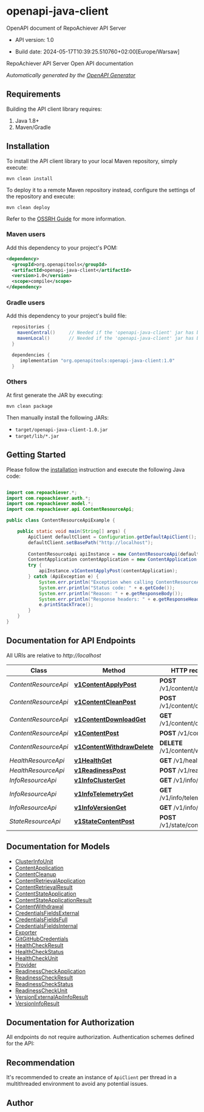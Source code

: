# openapi-java-client

OpenAPI document of RepoAchiever API Server

- API version: 1.0

- Build date: 2024-05-17T10:39:25.510760+02:00[Europe/Warsaw]

RepoAchiever API Server Open API documentation


*Automatically generated by the [OpenAPI Generator](https://openapi-generator.tech)*

## Requirements

Building the API client library requires:

1. Java 1.8+
2. Maven/Gradle

## Installation

To install the API client library to your local Maven repository, simply execute:

```shell
mvn clean install
```

To deploy it to a remote Maven repository instead, configure the settings of the repository and execute:

```shell
mvn clean deploy
```

Refer to the [OSSRH Guide](http://central.sonatype.org/pages/ossrh-guide.html) for more information.

### Maven users

Add this dependency to your project's POM:

```xml
<dependency>
  <groupId>org.openapitools</groupId>
  <artifactId>openapi-java-client</artifactId>
  <version>1.0</version>
  <scope>compile</scope>
</dependency>
```

### Gradle users

Add this dependency to your project's build file:

```groovy
  repositories {
    mavenCentral()     // Needed if the 'openapi-java-client' jar has been published to maven central.
    mavenLocal()       // Needed if the 'openapi-java-client' jar has been published to the local maven repo.
  }

  dependencies {
     implementation "org.openapitools:openapi-java-client:1.0"
  }
```

### Others

At first generate the JAR by executing:

```shell
mvn clean package
```

Then manually install the following JARs:

- `target/openapi-java-client-1.0.jar`
- `target/lib/*.jar`

## Getting Started

Please follow the [installation](#installation) instruction and execute the following Java code:

```java

import com.repoachiever.*;
import com.repoachiever.auth.*;
import com.repoachiever.model.*;
import com.repoachiever.api.ContentResourceApi;

public class ContentResourceApiExample {

    public static void main(String[] args) {
        ApiClient defaultClient = Configuration.getDefaultApiClient();
        defaultClient.setBasePath("http://localhost");
        
        ContentResourceApi apiInstance = new ContentResourceApi(defaultClient);
        ContentApplication contentApplication = new ContentApplication(); // ContentApplication | Content configuration application
        try {
            apiInstance.v1ContentApplyPost(contentApplication);
        } catch (ApiException e) {
            System.err.println("Exception when calling ContentResourceApi#v1ContentApplyPost");
            System.err.println("Status code: " + e.getCode());
            System.err.println("Reason: " + e.getResponseBody());
            System.err.println("Response headers: " + e.getResponseHeaders());
            e.printStackTrace();
        }
    }
}

```

## Documentation for API Endpoints

All URIs are relative to *http://localhost*

Class | Method | HTTP request | Description
------------ | ------------- | ------------- | -------------
*ContentResourceApi* | [**v1ContentApplyPost**](docs/ContentResourceApi.md#v1ContentApplyPost) | **POST** /v1/content/apply | 
*ContentResourceApi* | [**v1ContentCleanPost**](docs/ContentResourceApi.md#v1ContentCleanPost) | **POST** /v1/content/clean | 
*ContentResourceApi* | [**v1ContentDownloadGet**](docs/ContentResourceApi.md#v1ContentDownloadGet) | **GET** /v1/content/download | 
*ContentResourceApi* | [**v1ContentPost**](docs/ContentResourceApi.md#v1ContentPost) | **POST** /v1/content | 
*ContentResourceApi* | [**v1ContentWithdrawDelete**](docs/ContentResourceApi.md#v1ContentWithdrawDelete) | **DELETE** /v1/content/withdraw | 
*HealthResourceApi* | [**v1HealthGet**](docs/HealthResourceApi.md#v1HealthGet) | **GET** /v1/health | 
*HealthResourceApi* | [**v1ReadinessPost**](docs/HealthResourceApi.md#v1ReadinessPost) | **POST** /v1/readiness | 
*InfoResourceApi* | [**v1InfoClusterGet**](docs/InfoResourceApi.md#v1InfoClusterGet) | **GET** /v1/info/cluster | 
*InfoResourceApi* | [**v1InfoTelemetryGet**](docs/InfoResourceApi.md#v1InfoTelemetryGet) | **GET** /v1/info/telemetry | 
*InfoResourceApi* | [**v1InfoVersionGet**](docs/InfoResourceApi.md#v1InfoVersionGet) | **GET** /v1/info/version | 
*StateResourceApi* | [**v1StateContentPost**](docs/StateResourceApi.md#v1StateContentPost) | **POST** /v1/state/content | 


## Documentation for Models

 - [ClusterInfoUnit](docs/ClusterInfoUnit.md)
 - [ContentApplication](docs/ContentApplication.md)
 - [ContentCleanup](docs/ContentCleanup.md)
 - [ContentRetrievalApplication](docs/ContentRetrievalApplication.md)
 - [ContentRetrievalResult](docs/ContentRetrievalResult.md)
 - [ContentStateApplication](docs/ContentStateApplication.md)
 - [ContentStateApplicationResult](docs/ContentStateApplicationResult.md)
 - [ContentWithdrawal](docs/ContentWithdrawal.md)
 - [CredentialsFieldsExternal](docs/CredentialsFieldsExternal.md)
 - [CredentialsFieldsFull](docs/CredentialsFieldsFull.md)
 - [CredentialsFieldsInternal](docs/CredentialsFieldsInternal.md)
 - [Exporter](docs/Exporter.md)
 - [GitGitHubCredentials](docs/GitGitHubCredentials.md)
 - [HealthCheckResult](docs/HealthCheckResult.md)
 - [HealthCheckStatus](docs/HealthCheckStatus.md)
 - [HealthCheckUnit](docs/HealthCheckUnit.md)
 - [Provider](docs/Provider.md)
 - [ReadinessCheckApplication](docs/ReadinessCheckApplication.md)
 - [ReadinessCheckResult](docs/ReadinessCheckResult.md)
 - [ReadinessCheckStatus](docs/ReadinessCheckStatus.md)
 - [ReadinessCheckUnit](docs/ReadinessCheckUnit.md)
 - [VersionExternalApiInfoResult](docs/VersionExternalApiInfoResult.md)
 - [VersionInfoResult](docs/VersionInfoResult.md)


## Documentation for Authorization

All endpoints do not require authorization.
Authentication schemes defined for the API:

## Recommendation

It's recommended to create an instance of `ApiClient` per thread in a multithreaded environment to avoid any potential issues.

## Author



